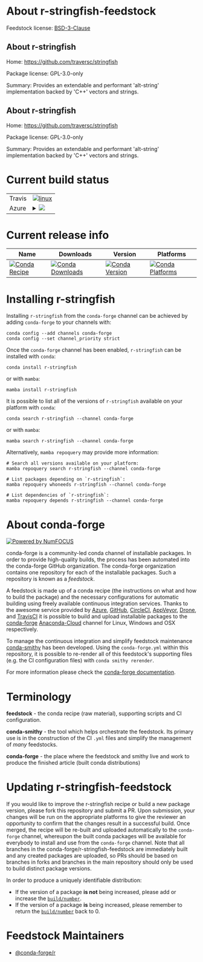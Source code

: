 About r-stringfish-feedstock
============================

Feedstock license: [BSD-3-Clause](https://github.com/conda-forge/r-stringfish-feedstock/blob/main/LICENSE.txt)


About r-stringfish
------------------

Home: https://github.com/traversc/stringfish

Package license: GPL-3.0-only

Summary: Provides an extendable and performant 'alt-string' implementation backed by 'C++' vectors and strings.

About r-stringfish
------------------

Home: https://github.com/traversc/stringfish

Package license: GPL-3.0-only

Summary: Provides an extendable and performant 'alt-string' implementation backed by 'C++' vectors and strings.

Current build status
====================


<table><tr>
    <td>Travis</td>
    <td>
      <a href="https://app.travis-ci.com/conda-forge/r-stringfish-feedstock">
        <img alt="linux" src="https://img.shields.io/travis/com/conda-forge/r-stringfish-feedstock/main.svg?label=Linux">
      </a>
    </td>
  </tr>
    
  <tr>
    <td>Azure</td>
    <td>
      <details>
        <summary>
          <a href="https://dev.azure.com/conda-forge/feedstock-builds/_build/latest?definitionId=9993&branchName=main">
            <img src="https://dev.azure.com/conda-forge/feedstock-builds/_apis/build/status/r-stringfish-feedstock?branchName=main">
          </a>
        </summary>
        <table>
          <thead><tr><th>Variant</th><th>Status</th></tr></thead>
          <tbody><tr>
              <td>linux_64_r_base4.2</td>
              <td>
                <a href="https://dev.azure.com/conda-forge/feedstock-builds/_build/latest?definitionId=9993&branchName=main">
                  <img src="https://dev.azure.com/conda-forge/feedstock-builds/_apis/build/status/r-stringfish-feedstock?branchName=main&jobName=linux&configuration=linux%20linux_64_r_base4.2" alt="variant">
                </a>
              </td>
            </tr><tr>
              <td>linux_64_r_base4.3</td>
              <td>
                <a href="https://dev.azure.com/conda-forge/feedstock-builds/_build/latest?definitionId=9993&branchName=main">
                  <img src="https://dev.azure.com/conda-forge/feedstock-builds/_apis/build/status/r-stringfish-feedstock?branchName=main&jobName=linux&configuration=linux%20linux_64_r_base4.3" alt="variant">
                </a>
              </td>
            </tr><tr>
              <td>linux_aarch64_r_base4.2</td>
              <td>
                <a href="https://dev.azure.com/conda-forge/feedstock-builds/_build/latest?definitionId=9993&branchName=main">
                  <img src="https://dev.azure.com/conda-forge/feedstock-builds/_apis/build/status/r-stringfish-feedstock?branchName=main&jobName=linux&configuration=linux%20linux_aarch64_r_base4.2" alt="variant">
                </a>
              </td>
            </tr><tr>
              <td>linux_aarch64_r_base4.3</td>
              <td>
                <a href="https://dev.azure.com/conda-forge/feedstock-builds/_build/latest?definitionId=9993&branchName=main">
                  <img src="https://dev.azure.com/conda-forge/feedstock-builds/_apis/build/status/r-stringfish-feedstock?branchName=main&jobName=linux&configuration=linux%20linux_aarch64_r_base4.3" alt="variant">
                </a>
              </td>
            </tr><tr>
              <td>linux_ppc64le_r_base4.2</td>
              <td>
                <a href="https://dev.azure.com/conda-forge/feedstock-builds/_build/latest?definitionId=9993&branchName=main">
                  <img src="https://dev.azure.com/conda-forge/feedstock-builds/_apis/build/status/r-stringfish-feedstock?branchName=main&jobName=linux&configuration=linux%20linux_ppc64le_r_base4.2" alt="variant">
                </a>
              </td>
            </tr><tr>
              <td>linux_ppc64le_r_base4.3</td>
              <td>
                <a href="https://dev.azure.com/conda-forge/feedstock-builds/_build/latest?definitionId=9993&branchName=main">
                  <img src="https://dev.azure.com/conda-forge/feedstock-builds/_apis/build/status/r-stringfish-feedstock?branchName=main&jobName=linux&configuration=linux%20linux_ppc64le_r_base4.3" alt="variant">
                </a>
              </td>
            </tr><tr>
              <td>osx_64_r_base4.2</td>
              <td>
                <a href="https://dev.azure.com/conda-forge/feedstock-builds/_build/latest?definitionId=9993&branchName=main">
                  <img src="https://dev.azure.com/conda-forge/feedstock-builds/_apis/build/status/r-stringfish-feedstock?branchName=main&jobName=osx&configuration=osx%20osx_64_r_base4.2" alt="variant">
                </a>
              </td>
            </tr><tr>
              <td>osx_64_r_base4.3</td>
              <td>
                <a href="https://dev.azure.com/conda-forge/feedstock-builds/_build/latest?definitionId=9993&branchName=main">
                  <img src="https://dev.azure.com/conda-forge/feedstock-builds/_apis/build/status/r-stringfish-feedstock?branchName=main&jobName=osx&configuration=osx%20osx_64_r_base4.3" alt="variant">
                </a>
              </td>
            </tr><tr>
              <td>win_64</td>
              <td>
                <a href="https://dev.azure.com/conda-forge/feedstock-builds/_build/latest?definitionId=9993&branchName=main">
                  <img src="https://dev.azure.com/conda-forge/feedstock-builds/_apis/build/status/r-stringfish-feedstock?branchName=main&jobName=win&configuration=win%20win_64_" alt="variant">
                </a>
              </td>
            </tr>
          </tbody>
        </table>
      </details>
    </td>
  </tr>
</table>

Current release info
====================

| Name | Downloads | Version | Platforms |
| --- | --- | --- | --- |
| [![Conda Recipe](https://img.shields.io/badge/recipe-r--stringfish-green.svg)](https://anaconda.org/conda-forge/r-stringfish) | [![Conda Downloads](https://img.shields.io/conda/dn/conda-forge/r-stringfish.svg)](https://anaconda.org/conda-forge/r-stringfish) | [![Conda Version](https://img.shields.io/conda/vn/conda-forge/r-stringfish.svg)](https://anaconda.org/conda-forge/r-stringfish) | [![Conda Platforms](https://img.shields.io/conda/pn/conda-forge/r-stringfish.svg)](https://anaconda.org/conda-forge/r-stringfish) |

Installing r-stringfish
=======================

Installing `r-stringfish` from the `conda-forge` channel can be achieved by adding `conda-forge` to your channels with:

```
conda config --add channels conda-forge
conda config --set channel_priority strict
```

Once the `conda-forge` channel has been enabled, `r-stringfish` can be installed with `conda`:

```
conda install r-stringfish
```

or with `mamba`:

```
mamba install r-stringfish
```

It is possible to list all of the versions of `r-stringfish` available on your platform with `conda`:

```
conda search r-stringfish --channel conda-forge
```

or with `mamba`:

```
mamba search r-stringfish --channel conda-forge
```

Alternatively, `mamba repoquery` may provide more information:

```
# Search all versions available on your platform:
mamba repoquery search r-stringfish --channel conda-forge

# List packages depending on `r-stringfish`:
mamba repoquery whoneeds r-stringfish --channel conda-forge

# List dependencies of `r-stringfish`:
mamba repoquery depends r-stringfish --channel conda-forge
```


About conda-forge
=================

[![Powered by
NumFOCUS](https://img.shields.io/badge/powered%20by-NumFOCUS-orange.svg?style=flat&colorA=E1523D&colorB=007D8A)](https://numfocus.org)

conda-forge is a community-led conda channel of installable packages.
In order to provide high-quality builds, the process has been automated into the
conda-forge GitHub organization. The conda-forge organization contains one repository
for each of the installable packages. Such a repository is known as a *feedstock*.

A feedstock is made up of a conda recipe (the instructions on what and how to build
the package) and the necessary configurations for automatic building using freely
available continuous integration services. Thanks to the awesome service provided by
[Azure](https://azure.microsoft.com/en-us/services/devops/), [GitHub](https://github.com/),
[CircleCI](https://circleci.com/), [AppVeyor](https://www.appveyor.com/),
[Drone](https://cloud.drone.io/welcome), and [TravisCI](https://travis-ci.com/)
it is possible to build and upload installable packages to the
[conda-forge](https://anaconda.org/conda-forge) [Anaconda-Cloud](https://anaconda.org/)
channel for Linux, Windows and OSX respectively.

To manage the continuous integration and simplify feedstock maintenance
[conda-smithy](https://github.com/conda-forge/conda-smithy) has been developed.
Using the ``conda-forge.yml`` within this repository, it is possible to re-render all of
this feedstock's supporting files (e.g. the CI configuration files) with ``conda smithy rerender``.

For more information please check the [conda-forge documentation](https://conda-forge.org/docs/).

Terminology
===========

**feedstock** - the conda recipe (raw material), supporting scripts and CI configuration.

**conda-smithy** - the tool which helps orchestrate the feedstock.
                   Its primary use is in the construction of the CI ``.yml`` files
                   and simplify the management of *many* feedstocks.

**conda-forge** - the place where the feedstock and smithy live and work to
                  produce the finished article (built conda distributions)


Updating r-stringfish-feedstock
===============================

If you would like to improve the r-stringfish recipe or build a new
package version, please fork this repository and submit a PR. Upon submission,
your changes will be run on the appropriate platforms to give the reviewer an
opportunity to confirm that the changes result in a successful build. Once
merged, the recipe will be re-built and uploaded automatically to the
`conda-forge` channel, whereupon the built conda packages will be available for
everybody to install and use from the `conda-forge` channel.
Note that all branches in the conda-forge/r-stringfish-feedstock are
immediately built and any created packages are uploaded, so PRs should be based
on branches in forks and branches in the main repository should only be used to
build distinct package versions.

In order to produce a uniquely identifiable distribution:
 * If the version of a package **is not** being increased, please add or increase
   the [``build/number``](https://docs.conda.io/projects/conda-build/en/latest/resources/define-metadata.html#build-number-and-string).
 * If the version of a package **is** being increased, please remember to return
   the [``build/number``](https://docs.conda.io/projects/conda-build/en/latest/resources/define-metadata.html#build-number-and-string)
   back to 0.

Feedstock Maintainers
=====================

* [@conda-forge/r](https://github.com/conda-forge/r/)


